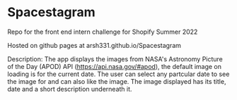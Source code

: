 # Spacestagram
Repo for the front end intern challenge for Shopify Summer 2022

Hosted on github pages at arsh331.github.io/Spacestagram


Description:
The app displays the images from NASA's Astronomy Picture of the Day (APOD) API (https://api.nasa.gov/#apod), the default image on loading is for the current date. The user can select any partcular date to see the image for and can also like the image. The image displayed has its title, date and a short description underneath it.
